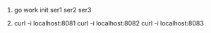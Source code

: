 1. go work init ser1 ser2 ser3

2.
	curl -i localhost:8081
	curl -i localhost:8082
	curl -i localhost:8083